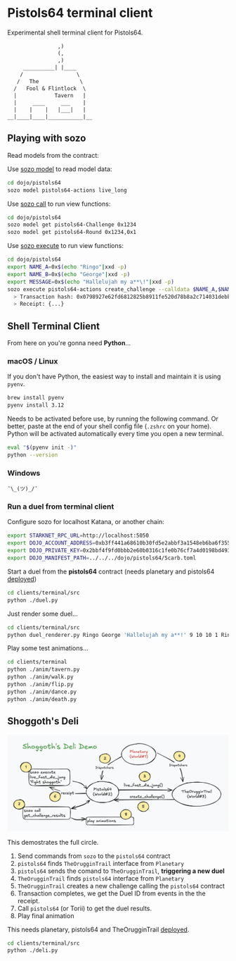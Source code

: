 
# Pistols64 terminal client

Experimental shell terminal client for Pistols64.

```
                ,)
                (,
                ,)
     __________| |____
    /                 \
   /   The             \
  /   Fool & Flintlock  \
  |            Tavern   |
  |     ____     ___    |
  |    |    |   |___|   |
__|____|____|___________|__
```

## Playing with sozo

Read models from the contract:

Use [sozo model](https://book.dojoengine.org/toolchain/sozo/world-commands/model) to read model data:

```sh
cd dojo/pistols64
sozo model pistols64-actions live_long
```

Use [sozo call](https://docs.dojoengine.org/guides/sozo-call) to run view functions:

```sh
cd dojo/pistols64
sozo model get pistols64-Challenge 0x1234
sozo model get pistols64-Round 0x1234,0x1
```

Use [sozo execute](https://docs.dojoengine.org/guides/sozo-execute) to run view functions:

```sh
cd dojo/pistols64
export NAME_A=0x$(echo "Ringo"|xxd -p)
export NAME_B=0x$(echo "George"|xxd -p)
export MESSAGE=0x$(echo "Hallelujah my a**\!"|xxd -p)
sozo execute pistols64-actions create_challenge --calldata $NAME_A,$NAME_B,$MESSAGE --wait --receipt
  > Transaction hash: 0x0798927e62fd6812825b8911fe520d78b8a2c714031debbe2c6c5d9e7dc9dfcd
  > Receipt: {...}
```




## Shell Terminal Client

From here on you're gonna need **Python**...

### macOS / Linux

If you don't have Python, the easiest way to install and maintain it is using `pyenv`.

```sh
brew install pyenv
pyenv install 3.12
```

Needs to be activated before use, by running the following command.
Or better, paste at the end of your shell config file (`.zshrc` on your home).
Python will be activated automatically every time you open a new terminal.

```sh
eval "$(pyenv init -)"
python --version
```

### Windows

```
¯\_(ツ)_/¯
```

### Run a duel from terminal client

Configure sozo for localhost Katana, or another chain:

```sh
export STARKNET_RPC_URL=http://localhost:5050
export DOJO_ACCOUNT_ADDRESS=0xb3ff441a68610b30fd5e2abbf3a1548eb6ba6f3559f2862bf2dc757e5828ca
export DOJO_PRIVATE_KEY=0x2bbf4f9fd0bbb2e60b0316c1fe0b76cf7a4d0198bd493ced9b8df2a3a24d68a
export DOJO_MANIFEST_PATH=../../../dojo/pistols64/Scarb.toml
```

Start a duel from the **pistols64** contract (needs planetary and pistols64 [deployed](/README.md))

```sh
cd clients/terminal/src
python ./duel.py
```

Just render some duel...

```sh
cd clients/terminal/src
python duel_renderer.py Ringo George 'Hallelujah my a**!' 9 10 10 1 Ringo
```

Play some test animations...

```sh
cd clients/terminal
python ./anim/tavern.py
python ./anim/walk.py
python ./anim/flip.py
python ./anim/dance.py
python ./anim/death.py
```

## Shoggoth's Deli

![Shoggoth's Deli](../../images/deli.png)

This demostrates the full circle.

1. Send commands from `sozo` to the `pistols64` contract
2. `pistols64` finds `TheOrugginTrail` interface from `Planetary`
3. `pistols64` sends the comand to `TheOrugginTrail`, **triggering a new duel**
4. `TheOrugginTrail` finds `pistols64` interface from `Planetary`
5. `TheOrugginTrail` creates a new challenge calling the `pistols64` contract
6. Transaction completes, we get the Duel ID from events in the the receipt.
7. Call `pistols64` (or Torii) to get the duel results.
8. Play final animation

This needs planetary, pistols64 and TheOrugginTrail [deployed](/README.md).

```sh
cd clients/terminal/src
python ./deli.py
```


